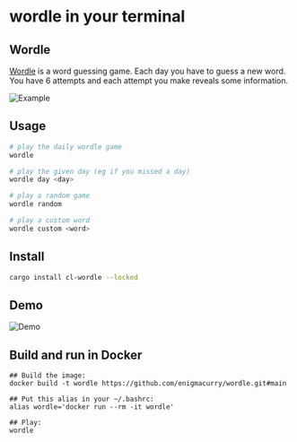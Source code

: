 # wordle in your terminal

## Wordle

[Wordle](https://www.powerlanguage.co.uk/wordle/) is a word guessing game.
Each day you have to guess a new word.
You have 6 attempts and each attempt you make reveals some information.

![Example](assets/example.png)

## Usage

```sh
# play the daily wordle game
wordle

# play the given day (eg if you missed a day)
wordle day <day>

# play a random game
wordle random

# play a custom word
wordle custom <word>
```

## Install

```sh
cargo install cl-wordle --locked
```

## Demo

![Demo](assets/demo.gif)


## Build and run in Docker

```
## Build the image:
docker build -t wordle https://github.com/enigmacurry/wordle.git#main

## Put this alias in your ~/.bashrc:
alias wordle='docker run --rm -it wordle'

## Play:
wordle
```
